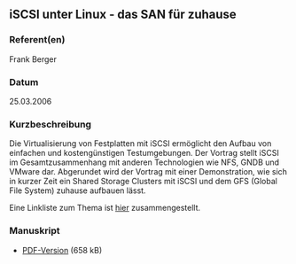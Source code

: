 
 
## iSCSI unter Linux - das SAN für zuhause


### Referent(en)
 Frank Berger

### Datum
 25.03.2006

### Kurzbeschreibung

Die Virtualisierung von Festplatten mit iSCSI ermöglicht den Aufbau von einfachen und kostengünstigen Testumgebungen. Der Vortrag stellt iSCSI im Gesamtzusammenhang mit anderen Technologien wie NFS, GNDB und VMware dar. Abgerundet wird der Vortrag mit einer Demonstration, wie sich in kurzer Zeit ein Shared Storage Clusters mit iSCSI und dem GFS (Global File System) zuhause aufbauen lässt.

Eine Linkliste zum Thema ist [hier](/download/Vortraege/http://www.fm-berger.de/iscsi/) zusammengestellt.
### Manuskript

          
* [PDF-Version](/download/Vortraege/iSCSI.pdf) (658 kB)
                 
      
  


